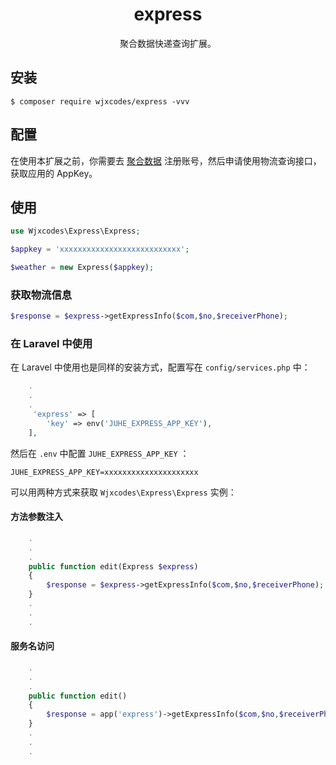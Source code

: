 <h1 align="center"> express </h1>

<p align="center">       聚合数据快递查询扩展。</p>


## 安装

```shell
$ composer require wjxcodes/express -vvv
```

## 配置

在使用本扩展之前，你需要去 [聚合数据](https://www.juhe.cn/docs/api/id/43) 注册账号，然后申请使用物流查询接口，获取应用的 AppKey。

## 使用

```php
use Wjxcodes\Express\Express;

$appkey = 'xxxxxxxxxxxxxxxxxxxxxxxxxxx';

$weather = new Express($appkey);
```

###  获取物流信息

```php
$response = $express->getExpressInfo($com,$no,$receiverPhone);
```



### 在 Laravel 中使用

在 Laravel 中使用也是同样的安装方式，配置写在 `config/services.php` 中：

```php
    .
    .
    .
     'express' => [
        'key' => env('JUHE_EXPRESS_APP_KEY'),
    ],
```

然后在 `.env` 中配置 `JUHE_EXPRESS_APP_KEY` ：

```env
JUHE_EXPRESS_APP_KEY=xxxxxxxxxxxxxxxxxxxxx
```

可以用两种方式来获取 `Wjxcodes\Express\Express` 实例：

#### 方法参数注入

```php
    .
    .
    .
    public function edit(Express $express) 
    {
        $response = $express->getExpressInfo($com,$no,$receiverPhone);
    }
    .
    .
    .
```

#### 服务名访问

```php
    .
    .
    .
    public function edit() 
    {
        $response = app('express')->getExpressInfo($com,$no,$receiverPhone);
    }
    .
    .
    .

```
